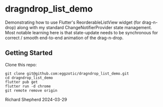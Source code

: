 # dragndrop_list_demo

Demonstrating how to use Flutter's ReorderableListView widget (for drag-n-drop)
along with my standard ChangeNotifierProvider state management. Most notable
learning here is that state-update needs to be synchronous for correct / smooth
end-to-end animation of the drag-n-drop.

## Getting Started

Clone this repo:

```
git clone git@github.com:eggzotic/dragndrop_list_demo.git
cd dragndrop_list_demo
flutter pub get
flutter run -d chrome
git remote remove origin
```

Richard Shepherd
2024-03-29
